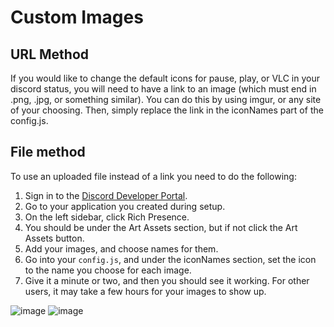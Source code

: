 # Custom Images
## URL Method
If you would like to change the default icons for pause, play, or VLC in your discord status, you will need to have a link to an image (which must end in .png, .jpg, or something similar). You can do this by using imgur, or any site of your choosing. Then, simply replace the link in the iconNames part of the config.js.

## File method
To use an uploaded file instead of a link you need to do the following:
1. Sign in to the [Discord Developer Portal](https://discord.com/developers/applications).
2. Go to your application you created during setup.
3. On the left sidebar, click Rich Presence.
4. You should be under the Art Assets section, but if not click the Art Assets button.
5. Add your images, and choose names for them.
6. Go into your `config.js`, and under the iconNames section, set the icon to the name you choose for each image.
7. Give it a minute or two, and then you should see it working. For other users, it may take a few hours for your images to show up.

![image](https://github.com/vlc-rpc/vlc-discord-rpc/assets/61550272/692b569e-7483-45a6-9ec8-0961c21f947e)
![image](https://github.com/vlc-rpc/vlc-discord-rpc/assets/61550272/cd84551e-0437-40ec-95ed-5dbd76968a7a)
